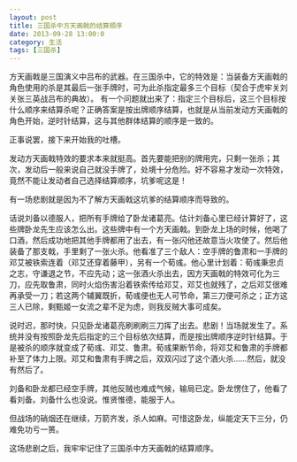 ```yaml
---
layout: post
title: 三国杀中方天画戟的结算顺序
date: 2013-09-28 13:00:0
category: 生活
tags: [三国杀]
---
```


方天画戟是三国演义中吕布的武器。在三国杀中，它的特效是：当装备方天画戟的角色使用的杀是其最后一张手牌时，可为此杀指定最多三个目标（契合于虎牢关刘关张三英战吕布的典故）。
有一个问题就出来了：指定三个目标后，这三个目标按什么顺序来结算杀呢？正确答案是按出牌顺序结算，也就是从当前发动方天画戟的角色开始，逆时针结算，这与其他群体结算的顺序是一致的。

正事说罢，接下来开始我的吐槽。

<!--more-->
发动方天画戟特效的要求本来就挺高。首先要能把别的牌用完，只剩一张杀；其次，发动后一般来说自己就没手牌了，处境十分危险。好不容易才发动一次特效，竟然不能让发动者自己选择结算顺序，坑爹呢这是！

有一场悲剧就是因为不了解方天画戟这坑爹的结算顺序而导致的。

话说刘备以德服人，把所有手牌给了卧龙诸葛亮。估计刘备心里已经计算好了，这些牌卧龙先生应该怎么出。这些牌中有一个方天画戟。到卧龙上场的时候，他喝了口酒，然后成功地把其他手牌都用了出去，有一张闪他还故意当火攻使了。然后他装备了那支戟，手里剩了一张火杀。他看准了三个敌人：空手牌的鲁肃和一手牌的邓艾被铁索连着（邓艾还穿着藤甲），另有一个荀彧。他心里计划着：荀彧秉忠贞之志，守谦退之节，不应先动；这一张酒火杀出去，因方天画戟的特效可化为三刀，应先取鲁肃，同时火焰伤害沿着铁索传给邓艾，邓艾也就残了，之后邓艾很难再承受一刀；若这两个辅翼既折，荀彧便也无人可节命，第三刀便可杀之；正方这三人已除，剩甄姬一女流之辈不足为虑，则我反贼大事可成矣。

说时迟，那时快，只见卧龙诸葛亮刷刷刷三刀挥了出去。悲剧！当场就发生了。系统并没有按照卧龙先后指定的三个目标依次结算，而是按出牌顺序逆时针结算。于是被杀的顺序就变成了荀彧、邓艾、鲁肃。荀彧果断节命，将邓艾和鲁肃的手牌都补至了体力上限。邓艾和鲁肃有手牌之后，双双闪过了这个酒火杀……然后，就没有然后了。

刘备和卧龙都已经空手牌，其他反贼也难成气候，输局已定。卧龙愣住了，他看了看刘备。刘备什么也没说。惟贤惟德，能服于人。

但战场的硝烟还在继续，万箭齐发，杀人如麻。可惜这卧龙，纵能定天下三分，仍难免功亏一篑。

这场悲剧之后，我牢牢记住了三国杀中方天画戟的结算顺序。